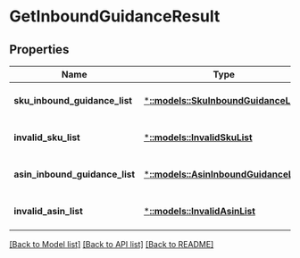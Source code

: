 # GetInboundGuidanceResult

## Properties
Name | Type | Description | Notes
------------ | ------------- | ------------- | -------------
**sku_inbound_guidance_list** | [***::models::SkuInboundGuidanceList**](SKUInboundGuidanceList.md) |  | [optional] [default to null]
**invalid_sku_list** | [***::models::InvalidSkuList**](InvalidSKUList.md) |  | [optional] [default to null]
**asin_inbound_guidance_list** | [***::models::AsinInboundGuidanceList**](ASINInboundGuidanceList.md) |  | [optional] [default to null]
**invalid_asin_list** | [***::models::InvalidAsinList**](InvalidASINList.md) |  | [optional] [default to null]

[[Back to Model list]](../README.md#documentation-for-models) [[Back to API list]](../README.md#documentation-for-api-endpoints) [[Back to README]](../README.md)


